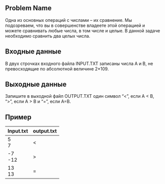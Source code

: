 ## Problem Name

Одна из основных операций с числами – их сравнение. Мы подозреваем, что вы в совершенстве владеете этой операцией и можете сравнивать любые числа, в том числе и целые. В данной задаче необходимо сравнить два целых числа.

## Входные данные
В двух строчках входного файла INPUT.TXT записаны числа A и B, не превосходящие по абсолютной величине 2×109.

## Выходные данные
Запишите в выходной файл OUTPUT.TXT один символ “<”, если A < B, “>”, если A > B и “=”, если A=B.

## Пример

| Input.txt | output.txt |
| --------- | ---------- |
|5<br/>7    |     <      |
|-7<br/>-12 |     >      |
|13<br/>13  |     =      |
